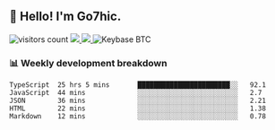 ## 👋 Hello! I'm Go7hic.

 ![visitors count](https://visitors-by-url-pls-dont-use-this-in-your-repo.vercel.app/Go7hic-github-readme)
 <a href="https://twitter.com/Go7hic">
    <img src="https://img.shields.io/badge/-@Go7hic-1ca0f1?style=flat-square&labelColor=1ca0f1&logo=twitter&logoColor=white&link=https://twitter.com/Go7hic">
   <a/>
   <a href="mailto:gtfx0209@gmail.com">
    <img src="https://img.shields.io/badge/-gtfx0209@gmail.com-c14438?style=flat-square&logo=Gmail&logoColor=white&link=mailto:gtfx0209@gmail.com">
   <a/>
    ![Keybase BTC](https://img.shields.io/keybase/btc/Go7hic)
 <!--
🔭 I’m currently working
🌱 I’m currently learning
💬 Ask me about 
📫 How to reach me: 
⚡ Fun fact: 
-->
 <!--
![My Github Stats](https://github-readme-stats.vercel.app/api?username=Go7hic&show_icons=true&count_private=true)

-->

### 📊 Weekly development breakdown
<!--START_SECTION:waka-->
```text
TypeScript  25 hrs 5 mins       ███████████████████████░░   92.1 
JavaScript  44 mins             ░░░░░░░░░░░░░░░░░░░░░░░░░   2.7 
JSON        36 mins             ░░░░░░░░░░░░░░░░░░░░░░░░░   2.21 
HTML        22 mins             ░░░░░░░░░░░░░░░░░░░░░░░░░   1.38 
Markdown    12 mins             ░░░░░░░░░░░░░░░░░░░░░░░░░   0.78
```
<!--END_SECTION:waka-->
    

